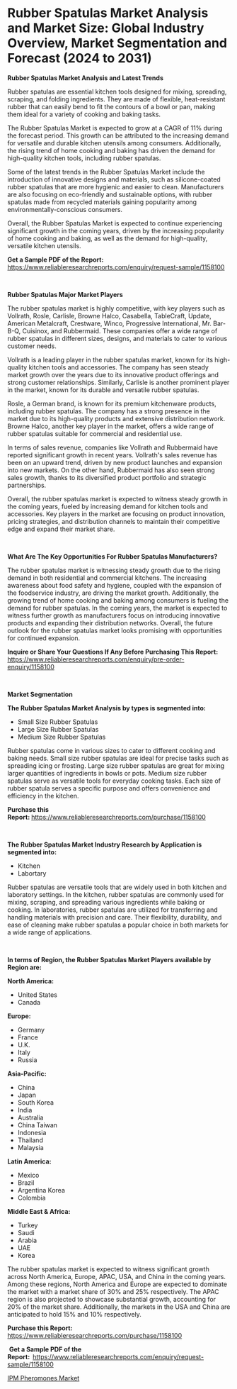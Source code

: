 <p><h1>Rubber Spatulas Market Analysis and Market Size: Global Industry Overview, Market Segmentation and Forecast (2024 to 2031)</h1></p><p><strong>Rubber Spatulas Market Analysis and Latest Trends</strong></p>
<p><p>Rubber spatulas are essential kitchen tools designed for mixing, spreading, scraping, and folding ingredients. They are made of flexible, heat-resistant rubber that can easily bend to fit the contours of a bowl or pan, making them ideal for a variety of cooking and baking tasks.</p><p>The Rubber Spatulas Market is expected to grow at a CAGR of 11% during the forecast period. This growth can be attributed to the increasing demand for versatile and durable kitchen utensils among consumers. Additionally, the rising trend of home cooking and baking has driven the demand for high-quality kitchen tools, including rubber spatulas.</p><p>Some of the latest trends in the Rubber Spatulas Market include the introduction of innovative designs and materials, such as silicone-coated rubber spatulas that are more hygienic and easier to clean. Manufacturers are also focusing on eco-friendly and sustainable options, with rubber spatulas made from recycled materials gaining popularity among environmentally-conscious consumers.</p><p>Overall, the Rubber Spatulas Market is expected to continue experiencing significant growth in the coming years, driven by the increasing popularity of home cooking and baking, as well as the demand for high-quality, versatile kitchen utensils.</p></p>
<p><strong>Get a Sample PDF of the Report:&nbsp;</strong> <a href="https://www.reliableresearchreports.com/enquiry/request-sample/1158100">https://www.reliableresearchreports.com/enquiry/request-sample/1158100</a></p>
<p>&nbsp;</p>
<p><strong>Rubber Spatulas Major Market Players</strong></p>
<p><p>The rubber spatulas market is highly competitive, with key players such as Vollrath, Rosle, Carlisle, Browne Halco, Casabella, TableCraft, Update, American Metalcraft, Crestware, Winco, Progressive International, Mr. Bar-B-Q, Cuisinox, and Rubbermaid. These companies offer a wide range of rubber spatulas in different sizes, designs, and materials to cater to various customer needs.</p><p>Vollrath is a leading player in the rubber spatulas market, known for its high-quality kitchen tools and accessories. The company has seen steady market growth over the years due to its innovative product offerings and strong customer relationships. Similarly, Carlisle is another prominent player in the market, known for its durable and versatile rubber spatulas.</p><p>Rosle, a German brand, is known for its premium kitchenware products, including rubber spatulas. The company has a strong presence in the market due to its high-quality products and extensive distribution network. Browne Halco, another key player in the market, offers a wide range of rubber spatulas suitable for commercial and residential use.</p><p>In terms of sales revenue, companies like Vollrath and Rubbermaid have reported significant growth in recent years. Vollrath's sales revenue has been on an upward trend, driven by new product launches and expansion into new markets. On the other hand, Rubbermaid has also seen strong sales growth, thanks to its diversified product portfolio and strategic partnerships.</p><p>Overall, the rubber spatulas market is expected to witness steady growth in the coming years, fueled by increasing demand for kitchen tools and accessories. Key players in the market are focusing on product innovation, pricing strategies, and distribution channels to maintain their competitive edge and expand their market share.</p></p>
<p>&nbsp;</p>
<p><strong>What Are The Key Opportunities For Rubber Spatulas Manufacturers?</strong></p>
<p><p>The rubber spatulas market is witnessing steady growth due to the rising demand in both residential and commercial kitchens. The increasing awareness about food safety and hygiene, coupled with the expansion of the foodservice industry, are driving the market growth. Additionally, the growing trend of home cooking and baking among consumers is fueling the demand for rubber spatulas. In the coming years, the market is expected to witness further growth as manufacturers focus on introducing innovative products and expanding their distribution networks. Overall, the future outlook for the rubber spatulas market looks promising with opportunities for continued expansion.</p></p>
<p><strong>Inquire or Share Your Questions If Any Before Purchasing This Report:</strong> <a href="https://www.reliableresearchreports.com/enquiry/pre-order-enquiry/1158100">https://www.reliableresearchreports.com/enquiry/pre-order-enquiry/1158100</a></p>
<p>&nbsp;</p>
<p><strong>Market Segmentation</strong></p>
<p><strong>The Rubber Spatulas Market Analysis by types is segmented into:</strong></p>
<p><ul><li>Small Size Rubber Spatulas</li><li>Large Size Rubber Spatulas</li><li>Medium Size Rubber Spatulas</li></ul></p>
<p><p>Rubber spatulas come in various sizes to cater to different cooking and baking needs. Small size rubber spatulas are ideal for precise tasks such as spreading icing or frosting. Large size rubber spatulas are great for mixing larger quantities of ingredients in bowls or pots. Medium size rubber spatulas serve as versatile tools for everyday cooking tasks. Each size of rubber spatula serves a specific purpose and offers convenience and efficiency in the kitchen.</p></p>
<p><strong>Purchase this Report:&nbsp;</strong><a href="https://www.reliableresearchreports.com/purchase/1158100">https://www.reliableresearchreports.com/purchase/1158100</a></p>
<p>&nbsp;</p>
<p><strong>The Rubber Spatulas Market Industry Research by Application is segmented into:</strong></p>
<p><ul><li>Kitchen</li><li>Labortary</li></ul></p>
<p><p>Rubber spatulas are versatile tools that are widely used in both kitchen and laboratory settings. In the kitchen, rubber spatulas are commonly used for mixing, scraping, and spreading various ingredients while baking or cooking. In laboratories, rubber spatulas are utilized for transferring and handling materials with precision and care. Their flexibility, durability, and ease of cleaning make rubber spatulas a popular choice in both markets for a wide range of applications.</p></p>
<p>&nbsp;</p>
<p><strong>In terms of Region, the Rubber Spatulas Market Players available by Region are:</strong></p>
<p>
    <p> <strong> North America: </strong>
        <ul>
            <li>United States</li>
            <li>Canada</li>
        </ul>
        </p> 
    <p> <strong> Europe: </strong>
        <ul>
            <li>Germany</li>
            <li>France</li>
            <li>U.K.</li>
            <li>Italy</li>
            <li>Russia</li>
        </ul>
        </p> 
    <p> <strong> Asia-Pacific: </strong>
        <ul>
            <li>China</li>
            <li>Japan</li>
            <li>South Korea</li>
            <li>India</li>
            <li>Australia</li>
            <li>China Taiwan</li>
            <li>Indonesia</li>
            <li>Thailand</li>
            <li>Malaysia</li>
        </ul>
        </p> 
    <p> <strong> Latin America: </strong>
        <ul>
            <li>Mexico</li>
            <li>Brazil</li>
            <li>Argentina Korea</li>
            <li>Colombia</li>
        </ul>
        </p> 
    <p> <strong> Middle East & Africa: </strong>
        <ul>
            <li>Turkey</li>
            <li>Saudi</li>
            <li>Arabia</li>
            <li>UAE</li>
            <li>Korea</li>
        </ul>
    </p>
    </p>
<p><p>The rubber spatulas market is expected to witness significant growth across North America, Europe, APAC, USA, and China in the coming years. Among these regions, North America and Europe are expected to dominate the market with a market share of 30% and 25% respectively. The APAC region is also projected to showcase substantial growth, accounting for 20% of the market share. Additionally, the markets in the USA and China are anticipated to hold 15% and 10% respectively.</p></p>
<p><strong>Purchase this Report: </strong><a href="https://www.reliableresearchreports.com/purchase/1158100">https://www.reliableresearchreports.com/purchase/1158100</a></p>
<p>&nbsp;<strong>Get a Sample PDF of the Report:&nbsp;&nbsp;</strong><a href="https://www.reliableresearchreports.com/enquiry/request-sample/1158100">https://www.reliableresearchreports.com/enquiry/request-sample/1158100</a></p>
<p><strong></strong></p>
<p><p><a href="https://boundless-drawbridge-702.notion.site/IPM-Pheromones-Market-Size-Growth-and-Forecast-from-2024-2031-7b20e38de11a4d6ca0a34478742f8808">IPM Pheromones Market</a></p></p>